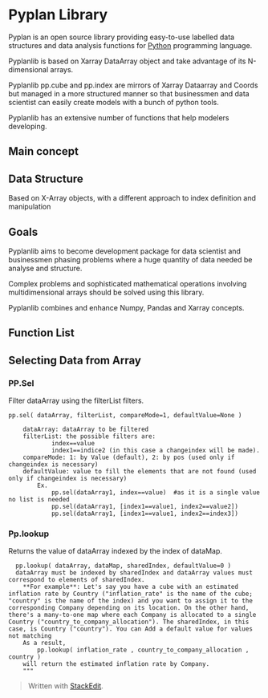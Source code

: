 
# Pyplan Library

Pyplan is an open source library providing easy-to-use labelled data structures and data analysis functions for [Python](https://www.python.org/) programming language.

Pyplanlib is based on Xarray DataArray object and take advantage of its N-dimensional arrays.

Pyplanlib pp.cube and pp.index are mirrors of Xarray Dataarray and Coords but managed in a more structured manner so that businessmen and data scientist can easily create models with a bunch of python tools.

Pyplanlib has an extensive number of functions that help modelers developing.

## Main concept

## Data Structure
Based on X-Array objects, with a different approach to index definition and manipulation

## Goals
Pyplanlib aims to become development package for data scientist and businessmen phasing problems where a huge quantity of data needed be analyse and structure.

Complex problems and sophisticated mathematical operations involving multidimensional arrays should be solved using this library.

Pyplanlib combines and enhance Numpy, Pandas and Xarray concepts.
## Function List
## Selecting Data from Array
### PP.Sel

Filter dataArray using the filterList filters. 
    

    pp.sel( dataArray, filterList, compareMode=1, defaultValue=None )
            
        dataArray: dataArray to be filtered
        filterList: the possible filters are:
                index==value
                index1==indice2 (in this case a changeindex will be made).
        compareMode: 1: by Value (default), 2: by pos (used only if changeindex is necessary)
        defaultValue: value to fill the elements that are not found (used only if changeindex is necessary) 
            Ex.
                pp.sel(dataArray1, index==value)  #as it is a single value no list is needed
                pp.sel(dataArray1, [index1==value1, index2==value2])
                pp.sel(dataArray1, [index1==value1, index2==index3])

### Pp.lookup
Returns the value of dataArray indexed by the index of dataMap.
  
      pp.lookup( dataArray, dataMap, sharedIndex, defaultValue=0 )
      dataArray must be indexed by sharedIndex and dataArray values must correspond to elements of sharedIndex.
        **For example**: Let's say you have a cube with an estimated inflation rate by Country ("inflation_rate" is the name of the cube; "country" is the name of the index) and you want to assign it to the corresponding Company depending on its location. On the other hand, there's a many-to-one map where each Company is allocated to a single Country ("country_to_company_allocation"). The sharedIndex, in this case, is Country ("country"). You can Add a default value for values not matching
        As a result, 
            pp.lookup( inflation_rate , country_to_company_allocation , country )
        will return the estimated inflation rate by Company.
        """
> Written with [StackEdit](https://stackedit.io/).
<!--stackedit_data:
eyJoaXN0b3J5IjpbLTQ0NTcwNjAzMCwtNzYxODI2MzM1LC0xOT
Y4NjY1MzMyLDE2ODAwMDI5NjMsOTA4MTkwOTc4LDQ5NDgwNzcw
M119
-->